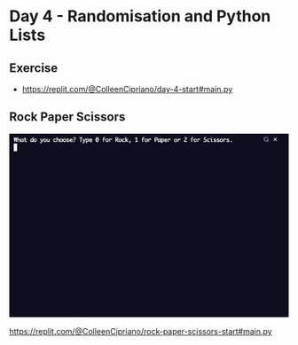 # Day 4 - Randomisation and Python Lists


## Exercise
- https://replit.com/@ColleenCipriano/day-4-start#main.py

## Rock Paper Scissors

![rock paper scissors](rock_paper_scissors.gif)

https://replit.com/@ColleenCipriano/rock-paper-scissors-start#main.py
